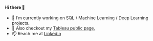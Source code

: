 #### Hi there 👋 

- 🔭 I’m currently working on SQL / Machine Learning / Deep Learning projects.
- 🌱 Also checkout my [Tableau public page.](https://public.tableau.com/app/profile/mahejabeenab/vizzes)
- 📫 Reach me at [LinkedIn](https://www.linkedin.com/in/mahejabeenabdul/)

<!--
**abdulmahejabeen/abdulmahejabeen** is a ✨ _special_ ✨ repository because its `README.md` (this file) appears on your GitHub profile.

Here are some ideas to get you started:

- 🔭 I’m currently working on ...
- 🌱 I’m currently learning ...
- 👯 I’m looking to collaborate on ...
- 🤔 I’m looking for help with ...
- 💬 Ask me about ...
- 📫 How to reach me: ...
- 😄 Pronouns: ...
- ⚡ Fun fact: ...
-->
